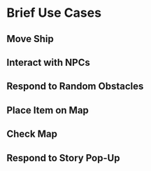 # Brief Use Cases

## Move Ship 
<p>

</p>

## Interact with NPCs

## Respond to Random Obstacles

## Place Item on Map

## Check Map

## Respond to Story Pop-Up

##  
